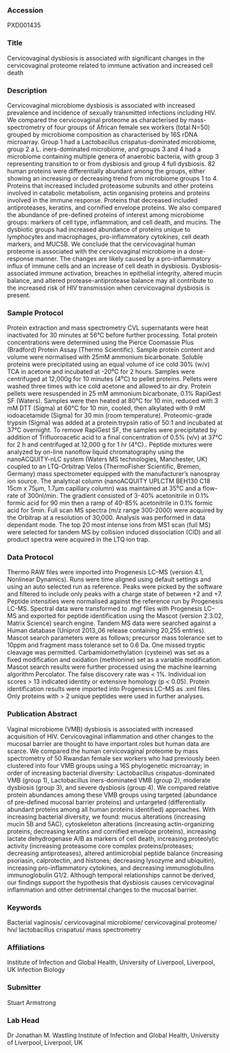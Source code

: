### Accession
PXD001435

### Title
Cervicovaginal dysbiosis is associated with significant changes in the cervicovaginal proteome related to immune activation and increased cell death

### Description
Cervicovaginal microbiome dysbiosis is associated with increased prevalence and incidence of sexually transmitted infections including HIV. We compared the cervicovaginal proteome as characterised by mass-spectrometry of four groups of African female sex workers (total N=50) grouped by microbiome composition as characterised by 16S rDNA microarray.  Group 1 had a Lactobacillus crispatus-dominated microbiome, group 2 a L. iners-dominated microbiome, and groups 3 and 4 had a microbiome containing multiple genera of anaerobic bacteria, with group 3 representing transition to or from dysbiosis and group 4 full dysbiosis. 82 human proteins were differentially abundant among the groups, either showing an increasing or decreasing trend from microbiome groups 1 to 4. Proteins that increased included proteasome subunits and other proteins involved in catabolic metabolism, actin organising proteins and proteins involved in the immune response. Proteins that decreased included antiproteases, keratins, and cornified envelope proteins. We also compared the abundance of pre-defined proteins of interest among microbiome groups: markers of cell type, inflammation, and cell death, and mucins. The dysbiotic groups had increased abundance of proteins unique to lymphocytes and macrophages, pro-inflammatory cytokines, cell death markers, and MUC5B. We conclude that the cervicovaginal human proteome is associated with the cervicovaginal microbiome in a dose-response manner. The changes are likely caused by a pro-inflammatory influx of immune cells and an increase of cell death in dysbiosis. Dysbiosis-associated immune activation, breaches in epithelial integrity, altered mucin balance, and altered protease-antiprotease balance may all contribute to the increased risk of HIV transmission when cervicovaginal dysbiosis is present.

### Sample Protocol
Protein extraction and mass spectrometry CVL supernatants were heat inactivated for 30 minutes at 56°C before further processing. Total protein concentrations were determined using the Pierce Coomassie Plus (Bradford) Protein Assay (Thermo Scientific). Sample protein content and volume were normalised with 25mM ammonium bicarbonate. Soluble proteins were precipitated using an equal volume of ice cold 30% (w/v) TCA in acetone and incubated at -20⁰C for 2 hours. Samples were centrifuged at 12,000g for 10 minutes (4⁰C) to pellet proteins. Pellets were washed three times with ice cold acetone and allowed to air dry. Protein pellets were resuspended in 25 mM ammonium bicarbonate, 0.1% RapiGest SF (Waters). Samples were then heated at 80°C for 10 min, reduced with 3 mM DTT (Sigma) at 60°C for 10 min, cooled, then alkylated with 9 mM iodoacetamide (Sigma) for 30 min (room temperature). Proteomic-grade trypsin (Sigma) was added at a protein:trypsin ratio of 50:1 and incubated at 37°C overnight. To remove RapiGest SF, the samples were precipitated by addition of Trifluoroacetic acid to a final concentration of 0.5% (v/v) at 37°C for 2 h and centrifuged at 12,000 g for 1 hr (4°C).. Peptide mixtures were analyzed by on-line nanoflow liquid chromatography using the nanoACQUITY-nLC system (Waters MS technologies, Manchester, UK) coupled to an LTQ-Orbitrap Velos (ThermoFisher Scientific, Bremen, Germany) mass spectrometer equipped with the manufacturer’s nanospray ion source. The analytical column (nanoACQUITY UPLCTM BEH130 C18 15cm x 75µm, 1.7µm capillary column) was maintained at 35⁰C and a flow-rate of 300nl/min. The gradient consisted of 3-40% acetonitrile in 0.1% formic acid for 90 min then a ramp of 40-85% acetonitrile in 0.1% formic acid for 5min. Full scan MS spectra (m/z range 300-2000) were acquired by the Orbitrap at a resolution of 30,000. Analysis was performed in data dependant mode. The top 20 most intense ions from MS1 scan (full MS) were selected for tandem MS by collision induced dissociation (CID) and all product spectra were acquired in the LTQ ion trap.

### Data Protocol
Thermo RAW files were imported into Progenesis LC–MS (version 4.1, Nonlinear Dynamics). Runs were time aligned using default settings and using an auto selected run as reference. Peaks were picked by the software and filtered to include only peaks with a charge state of between +2 and +7. Peptide intensities were normalised against the reference run by Progenesis LC-MS. Spectral data were transformed to .mgf files with Progenesis LC–MS and exported for peptide identification using the Mascot (version 2.3.02, Matrix Science) search engine. Tandem MS data were searched against a Human database (Uniprot 2013_06 release containing 20,255 entries). Mascot search parameters were as follows; precursor mass tolerance set to 10ppm and fragment mass tolerance set to 0.6 Da. One missed tryptic cleavage was permitted. Carbamidomethylation (cysteine) was set as a fixed modification and oxidation (methionine) set as a variable modification. Mascot search results were further processed using the machine learning algorithm Percolator. The false discovery rate was < 1%. Individual ion scores > 13 indicated identity or extensive homology (p < 0.05).  Protein identification results were imported into Progenesis LC–MS as .xml files. Only proteins with > 2 unique peptides were used in further analyses.

### Publication Abstract
Vaginal microbiome (VMB) dysbiosis is associated with increased acquisition of HIV. Cervicovaginal inflammation and other changes to the mucosal barrier are thought to have important roles but human data are scarce. We compared the human cervicovaginal proteome by mass spectrometry of 50 Rwandan female sex workers who had previously been clustered into four VMB groups using a 16S phylogenetic microarray; in order of increasing bacterial diversity: Lactobacillus crispatus-dominated VMB (group 1), Lactobacillus iners-dominated VMB (group 2), moderate dysbiosis (group 3), and severe dysbiosis (group 4). We compared relative protein abundances among these VMB groups using targeted (abundance of pre-defined mucosal barrier proteins) and untargeted (differentially abundant proteins among all human proteins identified) approaches. With increasing bacterial diversity, we found: mucus alterations (increasing mucin 5B and 5AC), cytoskeleton alterations (increasing actin-organizing proteins; decreasing keratins and cornified envelope proteins), increasing lactate dehydrogenase A/B as markers of cell death, increasing proteolytic activity (increasing proteasome core complex proteins/proteases; decreasing antiproteases), altered antimicrobial peptide balance (increasing psoriasin, calprotectin, and histones; decreasing lysozyme and ubiquitin), increasing pro-inflammatory cytokines, and decreasing immunoglobulins immunoglobulin G1/2. Although temporal relationships cannot be derived, our findings support the hypothesis that dysbiosis causes cervicovaginal inflammation and other detrimental changes to the mucosal barrier.

### Keywords
Bacterial vaginosis/ cervicovaginal microbiome/ cervicovaginal proteome/ hiv/ lactobacillus crispatus/ mass spectrometry

### Affiliations
Institute of Infection and Global Health, University of Liverpool, Liverpool, UK
Infection Biology

### Submitter
Stuart Armstrong

### Lab Head
Dr Jonathan M. Wastling
Institute of Infection and Global Health, University of Liverpool, Liverpool, UK


